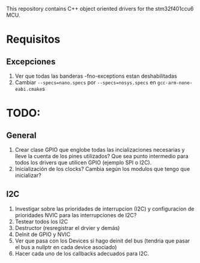 This repository contains C++ object oriented drivers for the stm32f401ccu6 MCU.

# Requisitos
## Excepciones
1. Ver que todas las banderas -fno-exceptions estan deshabilitadas
2. Cambiar  `--specs=nano.specs` por `--specs=nosys.specs` en `gcc-arm-none-eabi.cmake`s

# TODO:
## General
1. Crear clase GPIO que englobe todas las incializaciones necesarias y lleve la cuenta de los pines utilizados? Que sea punto intermedio para todos los drivers que utilicen GPIO (ejemplo SPI o I2C).
2. Inicialización de los clocks? Cambia según los modulos que tengo que inicializar?
## I2C
1. Investigar sobre las prioridades de interrupcion (I2C) y configuracion de prioridades NVIC para las interrupciones de I2C?
2. Testear todos los I2C
4. Destructor (resregistrar el drvier y demás)
5. DeInit de GPIO y NVIC
6. Ver que pasa con los Devices si hago deinit del bus (tendria que pasar el bus a nullptr en cada device asociado)
7. Hacer cada uno de los callbacks adecuados para I2C.
